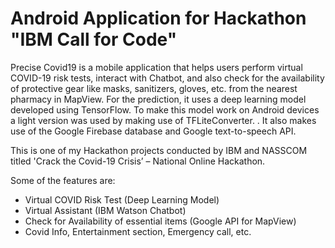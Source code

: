 # Android Application for Hackathon "IBM Call for Code"

Precise Covid19 is a mobile application that helps users perform virtual COVID-19 risk tests, interact with Chatbot, and also check for the availability of protective gear like masks, sanitizers, gloves, etc. from the nearest pharmacy in MapView. For the prediction, it uses a deep learning model developed using TensorFlow. To make this model work on Android devices a light version was used by making use of TFLiteConverter. . It also makes use of the Google Firebase database and Google text-to-speech API.

This is one of my Hackathon projects conducted by IBM and NASSCOM titled 'Crack the Covid-19 Crisis’ – National Online Hackathon.

Some of the features are:
- Virtual COVID Risk Test (Deep Learning Model)
- Virtual Assistant (IBM Watson Chatbot)
- Check for Availability of essential items (Google API for MapView)
- Covid Info, Entertainment section, Emergency call, etc.
